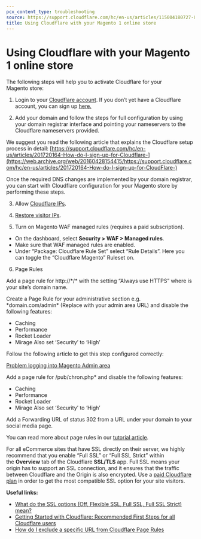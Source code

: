 ```yaml
---
pcx_content_type: troubleshooting
source: https://support.cloudflare.com/hc/en-us/articles/115004180727-Using-Cloudflare-with-your-Magento-1-online-store
title: Using Cloudflare with your Magento 1 online store
---
```


# Using Cloudflare with your Magento 1 online store



The following steps will help you to activate Cloudflare for your Magento store:

1. Login to your [Cloudflare account](https://www.cloudflare.com/a/login). If you don’t yet have a Cloudflare account, you can sign up [here.](https://web.archive.org/web/20160428154415/https://www.cloudflare.com/sign-up)

2. Add your domain and follow the steps for full configuration by using your domain registrar interface and pointing your nameservers to the Cloudflare nameservers provided.

We suggest you read the following article that explains the Cloudflare setup process in detail: [https://support.cloudflare.com/hc/en-us/articles/201720164-How-do-I-sign-up-for-Cloudflare-](https://web.archive.org/web/20160428154415/https://support.cloudflare.com/hc/en-us/articles/201720164-How-do-I-sign-up-for-CloudFlare-)

Once the required DNS changes are implemented by your domain registrar, you can start with Cloudflare configuration for your Magento store by performing these steps.

3. Allow [Cloudflare IPs](https://support.cloudflare.com/hc/articles/201897700).

4. [Restore visitor IPs](https://support.cloudflare.com/hc/articles/200170786).

5. Turn on Magento WAF managed rules (requires a paid subscription).

-   On the dashboard, select **Security > WAF > Managed rules**.
-   Make sure that WAF managed rules are enabled.
-   Under “Package: Cloudflare Rule Set” select “Rule Details”. Here you can toggle the “Cloudflare Magento” Ruleset on.

6. Page Rules

Add a page rule for http://\*<domain>/\* with the setting “Always use HTTPS” where is your site’s domain name.

Create a Page Rule for your administrative section e.g. \*domain.com/admin\* (Replace with your admin area URL) and disable the following features:

-   Caching
-   Performance
-   Rocket Loader
-   Mirage Also set ‘Security’ to ‘High’

Follow the following article to get this step configured correctly:

[Problem logging into Magento Admin area](https://support.cloudflare.com/hc/articles/115004180627)

Add a page rule for /pub/chron.php\* and disable the following features:

-   Caching
-   Performance
-   Rocket Loader
-   Mirage Also set ‘Security’ to ‘High’

Add a Forwarding URL of status 302 from a URL under your domain to your social media page.

You can read more about page rules in our [tutorial article](https://support.cloudflare.com/hc/articles/218411427).

For all eCommerce sites that have SSL directly on their server, we highly recommend that you enable “Full SSL” or “Full SSL Strict” within the **Overview** tab of the Cloudflare **SSL/TLS** app. Full SSL means your origin has to support an SSL connection, and it ensures that the traffic between Cloudflare and the Origin is also encrypted. Use a [paid Cloudflare plan](https://www.cloudflare.com/plans) in order to get the most compatible SSL option for your site visitors.

**Useful links:**

-   [What do the SSL options (Off, Flexible SSL, Full SSL, Full SSL Strict) mean?](https://support.cloudflare.com/hc/articles/200170416)
-   [Getting Started with Cloudflare: Recommended First Steps for all Cloudflare users](https://support.cloudflare.com/hc/articles/360027989951#h_87dac948-9e12-47e0-a32c-2144aadd0a2a)
-   [How do I exclude a specific URL from Cloudflare Page Rules](https://support.cloudflare.com/hc/articles/200172316)
